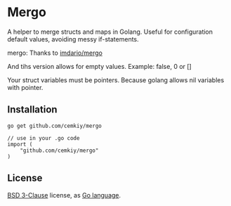 # Mergo

A helper to merge structs and maps in Golang. Useful for configuration default values, avoiding messy if-statements.

mergo: Thanks to [imdario/mergo](https://github.com/imdario/mergo/)

And tihs version allows for empty values. Example: false, 0 or []

Your struct variables must be pointers. Because golang allows nil variables with pointer.

## Installation

    go get github.com/cemkiy/mergo

    // use in your .go code
    import (
        "github.com/cemkiy/mergo"
    )

## License

[BSD 3-Clause](http://opensource.org/licenses/BSD-3-Clause) license, as [Go language](http://golang.org/LICENSE).
